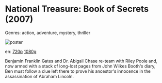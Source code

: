 # National Treasure: Book of Secrets (2007)

Genres: action, adventure, mystery, thriller

![poster](http://image.tmdb.org/t/p/w500/sHr05tz70r7y8A6XrdCBsHPK7tF.jpg)

en:
  [720p](magnet:?xt=urn:btih:F80CE4A6B2DC6ADFBBDD4044A6778662CA3EEDA6&tr=udp://glotorrents.pw:6969/announce&tr=udp://tracker.opentrackr.org:1337/announce&tr=udp://torrent.gresille.org:80/announce&tr=udp://tracker.openbittorrent.com:80&tr=udp://tracker.coppersurfer.tk:6969&tr=udp://tracker.leechers-paradise.org:6969&tr=udp://p4p.arenabg.ch:1337&tr=udp://tracker.internetwarriors.net:1337)
  [1080p](magnet:?xt=urn:btih:2198587B35E17E8D2C5CC46E115CD32B78397ED4&tr=udp://glotorrents.pw:6969/announce&tr=udp://tracker.opentrackr.org:1337/announce&tr=udp://torrent.gresille.org:80/announce&tr=udp://tracker.openbittorrent.com:80&tr=udp://tracker.coppersurfer.tk:6969&tr=udp://tracker.leechers-paradise.org:6969&tr=udp://p4p.arenabg.ch:1337&tr=udp://tracker.internetwarriors.net:1337)
  


Benjamin Franklin Gates and Dr. Abigail Chase re-team with Riley Poole and, now armed with a stack of long-lost pages from John Wilkes Booth's diary, Ben must follow a clue left there to prove his ancestor's innocence in the assassination of Abraham Lincoln.